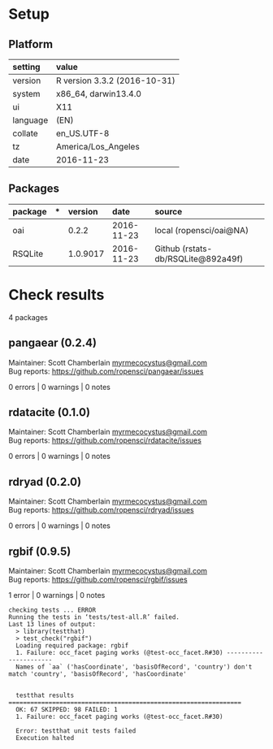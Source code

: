 # Setup

## Platform

|setting  |value                        |
|:--------|:----------------------------|
|version  |R version 3.3.2 (2016-10-31) |
|system   |x86_64, darwin13.4.0         |
|ui       |X11                          |
|language |(EN)                         |
|collate  |en_US.UTF-8                  |
|tz       |America/Los_Angeles          |
|date     |2016-11-23                   |

## Packages

|package |*  |version  |date       |source                             |
|:-------|:--|:--------|:----------|:----------------------------------|
|oai     |   |0.2.2    |2016-11-23 |local (ropensci/oai@NA)            |
|RSQLite |   |1.0.9017 |2016-11-23 |Github (rstats-db/RSQLite@892a49f) |

# Check results
4 packages

## pangaear (0.2.4)
Maintainer: Scott Chamberlain <myrmecocystus@gmail.com>  
Bug reports: https://github.com/ropensci/pangaear/issues

0 errors | 0 warnings | 0 notes

## rdatacite (0.1.0)
Maintainer: Scott Chamberlain <myrmecocystus@gmail.com>  
Bug reports: https://github.com/ropensci/rdatacite/issues

0 errors | 0 warnings | 0 notes

## rdryad (0.2.0)
Maintainer: Scott Chamberlain <myrmecocystus@gmail.com>  
Bug reports: https://github.com/ropensci/rdryad/issues

0 errors | 0 warnings | 0 notes

## rgbif (0.9.5)
Maintainer: Scott Chamberlain <myrmecocystus@gmail.com>  
Bug reports: https://github.com/ropensci/rgbif/issues

1 error  | 0 warnings | 0 notes

```
checking tests ... ERROR
Running the tests in ‘tests/test-all.R’ failed.
Last 13 lines of output:
  > library(testthat)
  > test_check("rgbif")
  Loading required package: rgbif
  1. Failure: occ_facet paging works (@test-occ_facet.R#30) ----------------------
  Names of `aa` ('hasCoordinate', 'basisOfRecord', 'country') don't match 'country', 'basisOfRecord', 'hasCoordinate'
  
  
  testthat results ================================================================
  OK: 67 SKIPPED: 98 FAILED: 1
  1. Failure: occ_facet paging works (@test-occ_facet.R#30) 
  
  Error: testthat unit tests failed
  Execution halted
```

